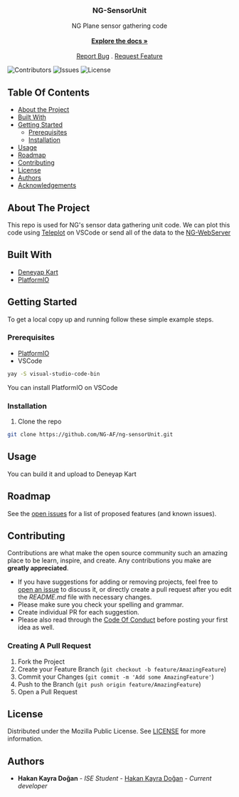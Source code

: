 <br/>
<p align="center">
  <h3 align="center">NG-SensorUnit</h3>

  <p align="center">
    NG Plane sensor gathering code
    <br/>
    <br/>
    <a href="https://github.com/NG-AF/ng-sensorUnit"><strong>Explore the docs »</strong></a>
    <br/>
    <br/>
    <a href="https://github.com/NG-AF/ng-sensorUnit/issues">Report Bug</a>
    .
    <a href="https://github.com/NG-AF/ng-sensorUnit/issues">Request Feature</a>
  </p>
</p>

![Contributors](https://img.shields.io/github/contributors/NG-AF/ng-sensorUnit?color=dark-green) ![Issues](https://img.shields.io/github/issues/NG-AF/ng-sensorUnit) ![License](https://img.shields.io/badge/license-MPL2.0-blue)


## Table Of Contents

* [About the Project](#about-the-project)
* [Built With](#built-with)
* [Getting Started](#getting-started)
  * [Prerequisites](#prerequisites)
  * [Installation](#installation)
* [Usage](#usage)
* [Roadmap](#roadmap)
* [Contributing](#contributing)
* [License](#license)
* [Authors](#authors)
* [Acknowledgements](#acknowledgements)

## About The Project

This repo is used for NG's sensor data gathering unit code. We can plot this code using [Teleplot](https://github.com/nesnes/teleplot) on VSCode or send all of the data to the [NG-WebServer](https://github.com/NG-AF/ng-webserver)

## Built With

* [Deneyap Kart](https://deneyapkart.org/)
* [PlatformIO](https://platformio.org/)

## Getting Started

To get a local copy up and running follow these simple example steps.

### Prerequisites

- [PlatformIO](https://platformio.org/platformio-ide)
- VSCode

```bash
yay -S visual-studio-code-bin
```
You can install PlatformIO on VSCode

### Installation

1. Clone the repo

```bash
git clone https://github.com/NG-AF/ng-sensorUnit.git
```

## Usage

You can build it and upload to Deneyap Kart

## Roadmap

See the [open issues](https://github.com/NG-AF/ng-sensorUnit/issues) for a list of proposed features (and known issues).

## Contributing

Contributions are what make the open source community such an amazing place to be learn, inspire, and create. Any contributions you make are **greatly appreciated**.
* If you have suggestions for adding or removing projects, feel free to [open an issue](https://github.com/NG-AF/ng-sensorUnit/issues/new) to discuss it, or directly create a pull request after you edit the *README.md* file with necessary changes.
* Please make sure you check your spelling and grammar.
* Create individual PR for each suggestion.
* Please also read through the [Code Of Conduct](https://github.com/NG-AF/ng-sensorUnit/blob/main/CODE_OF_CONDUCT.md) before posting your first idea as well.

### Creating A Pull Request

1. Fork the Project
2. Create your Feature Branch (`git checkout -b feature/AmazingFeature`)
3. Commit your Changes (`git commit -m 'Add some AmazingFeature'`)
4. Push to the Branch (`git push origin feature/AmazingFeature`)
5. Open a Pull Request

## License

Distributed under the Mozilla Public License. See [LICENSE](./LICENSE.md) for more information.

## Authors

* **Hakan Kayra Doğan** - *ISE Student* - [Hakan Kayra Doğan](https://github.com/hkayrad) - *Current developer*
